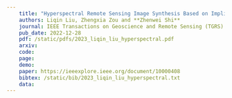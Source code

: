 ```yaml
---
    title: "Hyperspectral Remote Sensing Image Synthesis Based on Implicit Neural Spectral Mixing Models"
    authors: Liqin Liu, Zhengxia Zou and **Zhenwei Shi**
    journal: IEEE Transactions on Geoscience and Remote Sensing (TGRS)
    pub_date: 2022-12-28
    pdf: /static/pdfs/2023_liqin_liu_hyperspectral.pdf
    arxiv: 
    code: 
    page: 
    demo: 
    paper: https://ieeexplore.ieee.org/document/10000408
    bibtex: /static/bib/2023_liqin_liu_hyperspectral.txt
    data:
---
```

    